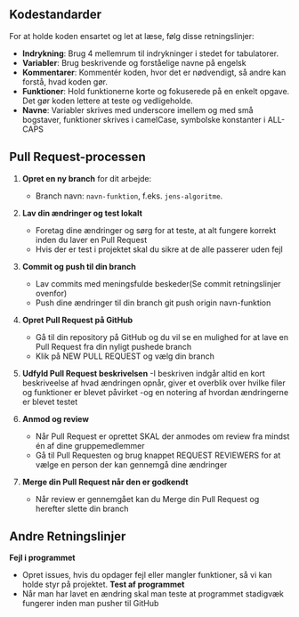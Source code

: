 ## Kodestandarder

For at holde koden ensartet og let at læse, følg disse retningslinjer:

- **Indrykning**: Brug 4 mellemrum til indrykninger i stedet for tabulatorer.
- **Variabler**: Brug beskrivende og forståelige navne på engelsk
- **Kommentarer**: Kommentér koden, hvor det er nødvendigt, så andre kan forstå, hvad koden gør.
- **Funktioner**: Hold funktionerne korte og fokuserede på en enkelt opgave. Det gør koden lettere at teste og vedligeholde.
- **Navne**: Variabler skrives med underscore imellem og med små bogstaver, funktioner skrives i camelCase, symbolske konstanter i ALL-CAPS

## Pull Request-processen

1. **Opret en ny branch** for dit arbejde:
   - Branch navn: `navn-funktion`, f.eks. `jens-algoritme`.
  
2. **Lav din ændringer og test lokalt**
   - Foretag dine ændringer og sørg for at teste, at alt fungere korrekt inden du laver en Pull Request
   - Hvis der er test i projektet skal du sikre at de alle passerer uden fejl
  
3. **Commit og push til din branch**
   - Lav commits med meningsfulde beskeder(Se commit retningslinjer ovenfor)
   - Push dine ændringer til din branch
     git push origin navn-funktion

4. **Opret Pull Request på GitHub**
   - Gå til din repository på GitHub og du vil se en mulighed for at lave en Pull Request fra din nyligt pushede branch
   - Klik på NEW PULL REQUEST og vælg din branch

5. **Udfyld Pull Request beskrivelsen**
   -I beskriven indgår altid en kort beskriveelse af hvad ændringen opnår, giver et overblik over hvilke filer og funktioner er blevet påvirket
   -og en notering af hvordan ændringerne er blevet testet

6. **Anmod og review**
   - Når Pull Request er oprettet SKAL der anmodes om review fra mindst én af dine gruppemedlemmer
   - Gå til Pull Requesten og brug knappet REQUEST REVIEWERS for at vælge en person der kan gennemgå dine ændringer

7. **Merge din Pull Request når den er godkendt**
   - Når review er gennemgået kan du Merge din Pull Request og herefter slette din branch
     
## Andre Retningslinjer
**Fejl i programmet** 
- Opret issues, hvis du opdager fejl eller mangler funktioner, så vi kan holde styr på projektet.
**Test af programmet**
- Når man har lavet en ændring skal man teste at programmet stadigvæk fungerer inden man pusher til GitHub



